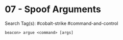 # 07 - Spoof Arguments

Search Tag(s): #cobalt-strike #command-and-control

`beacon> argue <command> [args]`